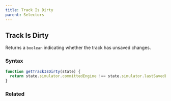 ```yaml
---
title: Track Is Dirty
parent: Selectors
---
```


## Track Is Dirty

Returns a `boolean` indicating whether the track has unsaved changes.

### Syntax

```js
function getTrackIsDirty(state) {
  return state.simulator.committedEngine !== state.simulator.lastSavedEngine;
}
```

### Related

